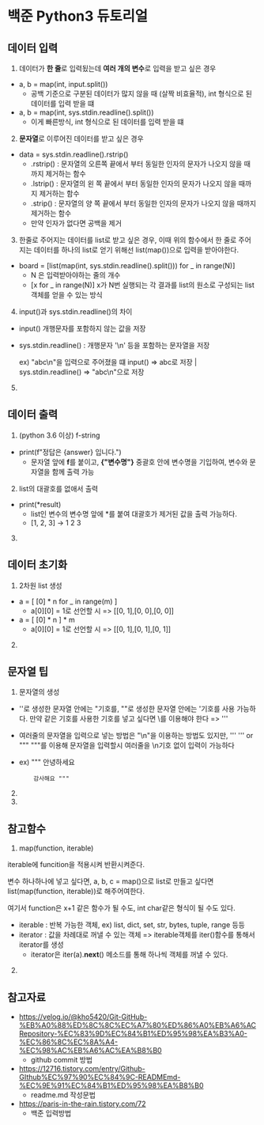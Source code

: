 # 백준 Python3 듀토리얼
## 데이터 입력
1.  데이터가 **한 줄**로 입력됬는데 **여러 개의 변수**로 입력을 받고 싶은 경우
  - a, b = map(int, input.split())
    - 공백 기준으로 구분된 데이터가 많지 않을 때 (살짝 비효율적), int 형식으로 된 데이터를 입력 받을 떄
  - a, b = map(int, sys.stdin.readline().split())
    - 이게 빠른방식, int 형식으로 된 데이터를 입력 받을 떄

2.  **문자열**로 이루어진 데이터를 받고 싶은 경우
  - data = sys.stdin.readline().rstrip()
    - .rstrip() : 문자열의 오른쪽 끝에서 부터 동일한 인자의 문자가 나오지 않을 때까지 제거하는 함수
    - .lstrip() : 문자열의 왼 쪽 끝에서 부터 동일한 인자의 문자가 나오지 않을 때까지 제거하는 함수
    - .strip() : 문자열의 양 쪽 끝에서 부터 동일한 인자의 문자가 나오지 않을 때까지 제거하는 함수
    - 만약 인자가 없다면 공백을 제거
  
3. 한줄로 주어지는 데이터를 list로 받고 싶은 경우, 이때 위의 함수에서 한 줄로 주어지는 데이터를 하나의 list로 얻기 위해선 list(map())으로 입력을 받아야한다.
 - board = [list(map(int, sys.stdin.readline().split())) for _ in range(N)]
   - N 은 입력받아야하는 줄의 개수
   - [x for _ in range(N)] x가 N번 실행되는 각 결과를 list의 원소로 구성되는 list 객체를 얻을 수 있는 방식
  
4. input()과 sys.stdin.readline()의 차이
  - input() 개행문자를 포함하지 않는 값을 저장
  - sys.stdin.readline() : 개행문자 '\n' 등을 포함하는 문자열을 저장


      ex) "abc\n"을 입력으로 주어졌을 떄 input() => abc로 저장 | sys.stdin.readline() => "abc\n"으로 저장

5.   

## 데이터 출력
1. (python 3.6 이상) f-string
  - print(f"정답은 {answer} 입니다.")
    - 문자열 앞에 **f**를 붙이고, **{"변수명"}** 중괄호 안에 변수명을 기입하여, 변수와 문자열을 함께 출력 가능

2. list의 대괄호를 없애서 출력
  - print(*result)
    - list인 변수의 변수명 앞에 *를 붙여 대괄호가 제거된 값을 출력 가능하다.
    - [1, 2, 3] -> 1 2 3  
3. 

## 데이터 초기화
1. 2차원 list 생성
  - a = [ [0] * n for _ in range(m) ]
    - a[0][0] = 1로 선언할 시 => [[0, 1],[0, 0],[0, 0]] 
  - a = [ [0] * n ] * m
    - a[0][0] = 1로 선언할 시 => [[0, 1],[0, 1],[0, 1]]  
2.  
## 문자열 팁
1. 문자열의 생성
  - ''로 생성한 문자열 안에는 "기호를, ""로 생성한 문자열 안에는 '기호를 사용 가능하다. 만약 같은 기호를 사용한 기호를 넣고 싶다면 \를 이용해야 한다 => '\''
  - 여러줄의 문자열을 입력으로 넣는 방법은 "\n"을 이용하는 방법도 있지만, ''' ''' or """ """를 이용해 문자열을 입력할시 여러줄을 \n기호 없이 입력이 가능하다
  - ex) """ 안녕하세요


            감사해요 """
2. 
3. 
## 참고함수
1. map(function, iterable)

iterable에 funcition을 적용시켜 반환시켜준다.

변수 하나하나에 넣고 싶다면, a, b, c = map()으로 list로 만들고 싶다면 list(map(function, iterable))로 해주어여한다.

여기서 function은 x+1 같은 함수가 될 수도, int char같은 형식이 될 수도 있다.

- iterable : 반복 가능한 객체, ex) list, dict, set, str, bytes, tuple, range 등등
- iterator : 값을 차례대로 꺼낼 수 있는 객체 => iterable객체를 iter()함수를 통해서 iterator를 생성
  - iterator은 iter(a).__next__() 메소드를 통해 하나씩 객체를 꺼낼 수 있다.

2. 

## 참고자료
- https://velog.io/@kho5420/Git-GitHub-%EB%A0%88%ED%8C%8C%EC%A7%80%ED%86%A0%EB%A6%ACRepository-%EC%83%9D%EC%84%B1%ED%95%98%EA%B3%A0-%EC%86%8C%EC%8A%A4-%EC%98%AC%EB%A6%AC%EA%B8%B0
  - github commit 방법
- https://12716.tistory.com/entry/Github-GIthub%EC%97%90%EC%84%9C-READMEmd-%EC%9E%91%EC%84%B1%ED%95%98%EA%B8%B0
  - readme.md 작성문법
- https://paris-in-the-rain.tistory.com/72
  - 백준 입력방법
